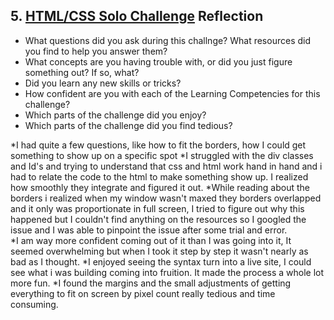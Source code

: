 ## 5. [HTML/CSS Solo Challenge](5_HTML_CSS_solo_challenge/readme.md) Reflection

* What questions did you ask during this challnge? What resources did you find to help you answer them?  
* What concepts are you having trouble with, or did you just figure something out? If so, what?  
* Did you learn any new skills or tricks?
* How confident are you with each of the Learning Competencies for this challenge? 
* Which parts of the challenge did you enjoy?
* Which parts of the challenge did you find tedious?

*I had quite a few questions, like how to fit the borders, how I could get something to show up on a specific spot
*I struggled with the div classes and Id's and trying to understand that css and html work hand in hand and i had to relate the code to the html to make something show up.  I realized how smoothly they integrate and figured it out.
*While reading about the borders i realized when my window wasn't maxed they borders overlapped and it only was proportionate in full screen, I tried to figure out why this happened but I couldn't find anything on the resources so I googled the issue and I was able to pinpoint the issue after some trial and error.  
*I am way more confident coming out of it than I was going into it, It seemed overwhelming but when I took it step by step it wasn't nearly as bad as I thought.
*I enjoyed seeing the syntax turn into a live site, I could see what i was building coming into fruition.  It made the process a whole lot more fun.
*I found the margins and the small adjustments of getting everything to fit on screen by pixel count really tedious and time consuming.  